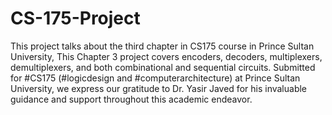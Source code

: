 # CS-175-Project
This project talks about the third chapter in CS175 course in Prince Sultan University,
This Chapter 3 project covers encoders, decoders, multiplexers, demultiplexers, and both combinational and sequential circuits. Submitted for #CS175 (#logicdesign and #computerarchitecture) at Prince Sultan University, we express our gratitude to Dr. Yasir Javed for his invaluable guidance and support throughout this academic endeavor.
